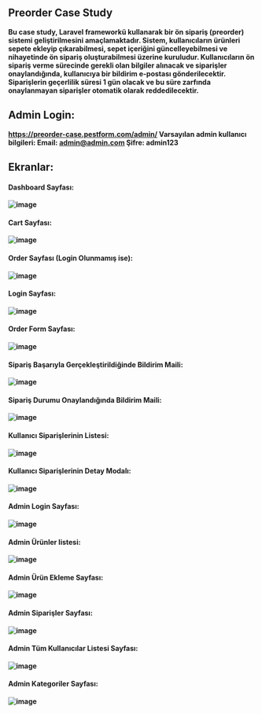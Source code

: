 ## Preorder Case Study

<b>Bu case study, Laravel frameworkü kullanarak bir ön sipariş (preorder)
sistemi geliştirilmesini amaçlamaktadır. Sistem, kullanıcıların ürünleri
sepete ekleyip çıkarabilmesi, sepet içeriğini güncelleyebilmesi ve
nihayetinde ön sipariş oluşturabilmesi üzerine kuruludur. Kullanıcıların ön
sipariş verme sürecinde gerekli olan bilgiler alınacak ve siparişler
onaylandığında, kullanıcıya bir bildirim e-postası gönderilecektir.
Siparişlerin geçerlilik süresi 1 gün olacak ve bu süre zarfında onaylanmayan
siparişler otomatik olarak reddedilecektir.</p>

## Admin Login:
https://preorder-case.pestform.com/admin/
Varsayılan admin kullanıcı bilgileri:
Email: admin@admin.com
Şifre: admin123

## Ekranlar:
#### Dashboard Sayfası:
![image](https://github.com/user-attachments/assets/350c9fe6-bdcd-4def-9b80-c8a1a94642b0)
#### Cart Sayfası:
![image](https://github.com/user-attachments/assets/2a1b30aa-ed28-4afd-9709-c478c354c661)
#### Order Sayfası (Login Olunmamış ise):
![image](https://github.com/user-attachments/assets/d505f756-3176-4a9f-b9db-5e5e9ac86432)
#### Login Sayfası:
![image](https://github.com/user-attachments/assets/571ba051-4a56-436d-85f9-92b9e9339866)
#### Order Form Sayfası:
![image](https://github.com/user-attachments/assets/e37edfb7-fced-411e-813b-265af99346b4)
#### Sipariş Başarıyla Gerçekleştirildiğinde Bildirim Maili:
![image](https://github.com/user-attachments/assets/ceee52c7-5eac-43d1-805f-896fc7721fdf)
#### Sipariş Durumu Onaylandığında Bildirim Maili:
![image](https://github.com/user-attachments/assets/024eb767-4ec9-4095-8c6a-3ba6da0350ef)
#### Kullanıcı Siparişlerinin Listesi:
![image](https://github.com/user-attachments/assets/ca926acf-e691-4920-96bc-c6a50098dc92)
#### Kullanıcı Siparişlerinin Detay Modalı:
![image](https://github.com/user-attachments/assets/47cb98a1-32d2-41c4-9225-307f57e627a2)
#### Admin Login Sayfası:
![image](https://github.com/user-attachments/assets/23b8f93e-848e-45e0-aa71-b7769414bfc4)
#### Admin Ürünler listesi:
![image](https://github.com/user-attachments/assets/bc460cb4-8e21-401b-99a0-d62f202a2544)
#### Admin Ürün Ekleme Sayfası:
![image](https://github.com/user-attachments/assets/4970ba64-9090-499c-8e7a-ac694609ac75)
#### Admin Siparişler Sayfası:
![image](https://github.com/user-attachments/assets/27d5c8c3-e191-45d1-983e-b2f9b6be0af7)
#### Admin Tüm Kullanıcılar Listesi Sayfası:
![image](https://github.com/user-attachments/assets/8dd1e9cc-3572-4ed3-bb5a-c5b97e41d5ed)
#### Admin Kategoriler Sayfası:
![image](https://github.com/user-attachments/assets/36a01237-0029-4f2d-87e0-92a94febcc66)
















